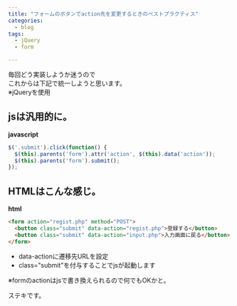 ```yaml
---
title: "フォームのボタンでaction先を変更するときのベストプラクティス"
categories:
  - blog
tags:
  - jQuery
  - form

---
```


毎回どう実装しようか迷うので  
これからは下記で統一しようと思います。  
※jQueryを使用  
  
  
## jsは汎用的に。  
**javascript**  

```javascript
$('.submit').click(function() {
  $(this).parents('form').attr('action', $(this).data('action'));
  $(this).parents('form').submit();
});
```

## HTMLはこんな感じ。  
**html**  

```html
<form action="regist.php" method="POST">
  <button class="submit" data-action="regist.php">登録する</button>
  <button class="submit" data-action="input.php">入力画面に戻る</button>
</form>
```

+ data-actionに遷移先URLを設定  
+ class="submit"を付与することでjsが起動します  
  
※formのactionはjsで書き換えられるので何でもOKかと。  
  
ステキです。  
